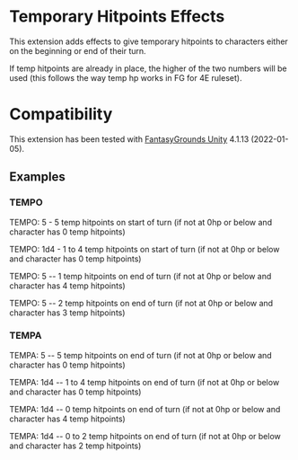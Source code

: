 # Temporary Hitpoints Effects

This extension adds effects to give temporary hitpoints to characters either on the beginning or end of their turn.

If temp hitpoints are already in place, the higher of the two numbers will be used (this follows the way temp hp works in FG for 4E ruleset).

# Compatibility
This extension has been tested with [FantasyGrounds Unity](https://www.fantasygrounds.com/home/FantasyGroundsUnity.php) 4.1.13 (2022-01-05).

## Examples
### TEMPO
TEMPO: 5 - 5 temp hitpoints on start of turn (if not at 0hp or below and character has 0 temp hitpoints)

TEMPO: 1d4 - 1 to 4 temp hitpoints on start of turn (if not at 0hp or below and character has 0 temp hitpoints)

TEMPO: 5 -- 1 temp hitpoints on end of turn (if not at 0hp or below and character has 4 temp hitpoints)

TEMPO: 5 -- 2 temp hitpoints on end of turn (if not at 0hp or below and character has 3 temp hitpoints)

### TEMPA
TEMPA: 5 -- 5 temp hitpoints on end of turn (if not at 0hp or below and character has 0 temp hitpoints)

TEMPA: 1d4 -- 1 to 4 temp hitpoints on end of turn (if not at 0hp or below and character has 0 temp hitpoints)

TEMPA: 1d4 -- 0 temp hitpoints on end of turn (if not at 0hp or below and character has 4 temp hitpoints)

TEMPA: 1d4 -- 0 to 2 temp hitpoints on end of turn (if not at 0hp or below and character has 2 temp hitpoints) 
